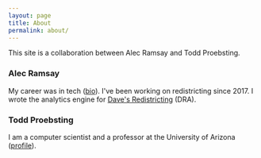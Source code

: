 ```yaml
---
layout: page
title: About
permalink: about/
---
```


This site is a collaboration between Alec Ramsay and Todd Proebsting.

### Alec Ramsay

My career was in tech ([bio](https://alecramsay.github.io/)).
I've been working on redistricting since 2017.
I wrote the analytics engine for [Dave's Redistricting](https://davesredistricting.org/) (DRA).

### Todd Proebsting
 
I am a computer scientist and a professor at the University of Arizona ([profile](http://proebsting.cs.arizona.edu/)).  
